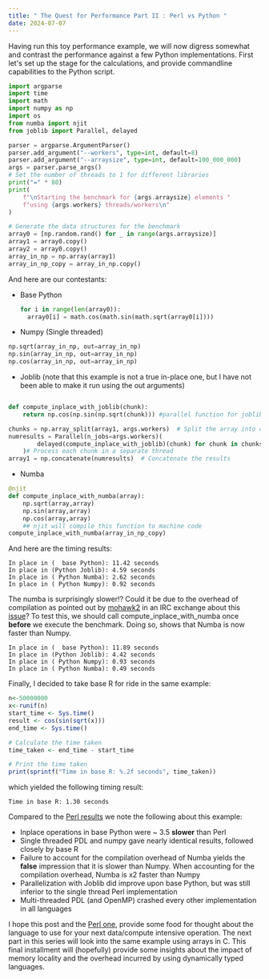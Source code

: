 ```yaml
---
title: " The Quest for Performance Part II : Perl vs Python "
date: 2024-07-07
---
```


Having run this toy performance example, we will now digress somewhat and contrast the performance against 
a few Python implementations. First let's set up the stage for the calculations, and provide commandline 
capabilities to the Python script. 
```python
import argparse
import time
import math
import numpy as np
import os
from numba import njit
from joblib import Parallel, delayed

parser = argparse.ArgumentParser()
parser.add_argument("--workers", type=int, default=8)
parser.add_argument("--arraysize", type=int, default=100_000_000)
args = parser.parse_args()
# Set the number of threads to 1 for different libraries
print("=" * 80)
print(
    f"\nStarting the benchmark for {args.arraysize} elements "
    f"using {args.workers} threads/workers\n"
)

# Generate the data structures for the benchmark
array0 = [np.random.rand() for _ in range(args.arraysize)]
array1 = array0.copy()
array2 = array0.copy()
array_in_np = np.array(array1)
array_in_np_copy = array_in_np.copy()
```
And here are our contestants: 
* Base Python
  ```python
  for i in range(len(array0)):
    array0[i] = math.cos(math.sin(math.sqrt(array0[i])))
  ```
* Numpy (Single threaded)
```python
np.sqrt(array_in_np, out=array_in_np)
np.sin(array_in_np, out=array_in_np)
np.cos(array_in_np, out=array_in_np)
```
* Joblib (note that this example is not a true in-place one, but I have not been able to make it run using the out arguments)
  
```python

def compute_inplace_with_joblib(chunk):
    return np.cos(np.sin(np.sqrt(chunk))) #parallel function for joblib

chunks = np.array_split(array1, args.workers)  # Split the array into chunks
numresults = Parallel(n_jobs=args.workers)(
        delayed(compute_inplace_with_joblib)(chunk) for chunk in chunks
    )# Process each chunk in a separate thread
array1 = np.concatenate(numresults)  # Concatenate the results
```
* Numba
```python
@njit
def compute_inplace_with_numba(array):
    np.sqrt(array,array)
    np.sin(array,array)
    np.cos(array,array)
    ## njit will compile this function to machine code
compute_inplace_with_numba(array_in_np_copy)
```

And here are the timing results:
```text
In place in (  base Python): 11.42 seconds
In place in (Python Joblib): 4.59 seconds
In place in ( Python Numba): 2.62 seconds
In place in ( Python Numpy): 0.92 seconds
```
The numba is surprisingly slower!? Could it be due to the overhead of compilation as pointed out by [mohawk2](https://github.com/mohawk2) in an IRC exchange about this [issue](https://towardsdatascience.com/why-numba-sometime-way-slower-than-numpy-15d077390287)?
To test this, we should call compute_inplace_with_numba once **before** we execute the benchmark. Doing so, shows that Numba is now faster than Numpy.

```text
In place in (  base Python): 11.89 seconds
In place in (Python Joblib): 4.42 seconds
In place in ( Python Numpy): 0.93 seconds
In place in ( Python Numba): 0.49 seconds
```
Finally, I decided to take base R for ride in the same example:
```r
n<-50000000
x<-runif(n)
start_time <- Sys.time()
result <- cos(sin(sqrt(x)))
end_time <- Sys.time()

# Calculate the time taken
time_taken <- end_time - start_time

# Print the time taken
print(sprintf("Time in base R: %.2f seconds", time_taken))
```
which yielded the following timing result:

```text
Time in base R: 1.30 seconds
```
Compared to the [Perl results](https://chrisarg.github.io/Killing-It-with-PERL/2024/07/06/The-Quest-For-Performance-Part-I-InlineC-OpenMP-PDL.html) we note the following about this example:
* Inplace operations in base Python were ~ 3.5 **slower** than Perl
* Single threaded PDL and numpy gave nearly identical results, followed closely by base R
* Failure to account for the compilation overhead of Numba yields the **false** impression that it is slower than Numpy. When accounting for the compilation overhead, Numba is x2 faster than Numpy
* Parallelization with Joblib did improve upon base Python, but was still inferior to the single thread Perl implementation
* Multi-threaded PDL (and OpenMP) crashed every other implementation in all languages

I hope this post and the [Perl one](https://chrisarg.github.io/Killing-It-with-PERL/2024/07/06/The-Quest-For-Performance-Part-I-InlineC-OpenMP-PDL.html), provide some food for thought about
the language to use for your next data/compute intensive operation. 
The next part in this series will look into the same example using arrays in C. This final installment will (hopefully) provide some insights about the impact of memory locality and the overhead incurred by using dynamically typed languages. 
